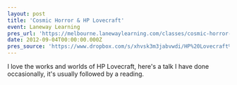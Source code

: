 ```yaml
---
layout: post
title: 'Cosmic Horror & HP Lovecraft'
event: Laneway Learning
pres_url: 'https://melbourne.lanewaylearning.com/classes/cosmic-horror-and-hp-lovecraft-2/'
date: 2012-09-04T00:00:00.000Z
pres_source: 'https://www.dropbox.com/s/xhvsk3m3jabvwdi/HP%20Lovecraft%2C%20Laneway%20Learning.pptx?dl=0'
---
```


I love the works and worlds of HP Lovecraft, here's a talk I have done occasionally, it's usually followed by a reading.
